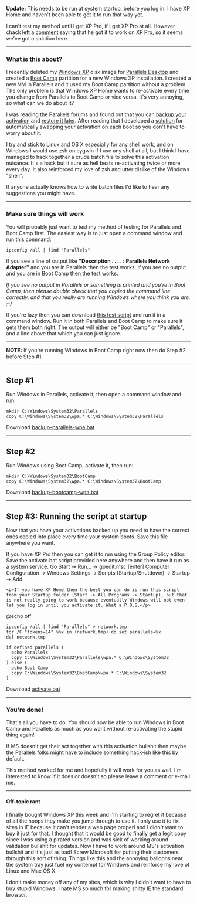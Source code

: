 **Update:** This needs to be run at system startup, before you log in. I have XP Home and haven't been able to get it to run that way yet.

I can't test my method until I get XP Pro, if I get XP Pro at all. However chack left a <a href="/posts/2006/12/coping-with-windows-xp-activiation-on-a-mac.html#comment-1">comment</a> saying that he got it to work on XP Pro, so it seems we've got a solution here.

<hr>

### What is this about? ###

I recently deleted my <a href="http://www.microsoft.com/windowsxp/default.mspx">Windows XP</a> disk image for <a href="http://www.parallels.com/en/products/workstation/mac/">Parallels Desktop</a> and created a <a href="http://www.apple.com/macosx/bootcamp/">Boot Camp</a> partition for a new Windows XP installation. I created a new VM in Parallels and it used my Boot Camp partition without a problem. The only problem is that Windows XP Home wants to re-activate every time you change from Parallels to Boot Camp or vice versa. It's very annoying, so what can we do about it?

I was reading the Parallels forums and found out that you can <a href="http://forums.parallels.com/post30939-4.html">backup your activation</a> and <a href="http://forums.parallels.com/post32573-13.html">restore it later</a>. After reading that I developed a <a href="http://forums.parallels.com/post33487-22.html">solution</a> for automatically swapping your activation on each boot so you don't have to worry about it.

I try and stick to Linux and OS X especially for any shell work, and on Windows I would use zsh on cygwin if I use any shell at all, but I think I have managed to hack together a crude batch file to solve this activation nuisance. It's a hack but it sure as hell beats re-activating twice or more every day. It also reinforced my love of zsh and utter dislike of the Windows "shell".

If anyone actually knows how to write batch files I'd like to hear any suggestions you might have.

<hr>

### Make sure things will work ###

You will probably just want to test my method of testing for Parallels and Boot Camp first. The easiest way is to just open a command window and run this command:

    ipconfig /all | find "Parallels"

If you see a line of output like **"Description . . . . : Parallels Network Adapter"** and you are in Parallels then the test works. If you see no output and you are in Boot Camp then the test works.

*If you see no output in Parallels or something is printed and you're in Boot Camp, then please double check that you copied the command line correctly, and that you really are running Windows where you think you are. ;-)*

If you're lazy then you can download <a href="http://sami.samhuri.net/files/parallels/test.bat">this test script</a> and run it in a command window. Run it in both Parallels and Boot Camp to make sure it gets them both right. The output will either be "Boot Camp" or "Parallels", and a line above that which you can just ignore.

<hr>

**NOTE:** If you're running Windows in Boot Camp right now then do Step #2 before Step #1.

<hr>

## Step #1 ##

Run Windows in Parallels, activate it, then open a command window and run:

    mkdir C:\Windows\System32\Parallels
    copy C:\Windows\System32\wpa.* C:\Windows\System32\Parallels

Download <a href="http://sami.samhuri.net/files/parallels/backup-parallels-wpa.bat">backup-parallels-wpa.bat</a>

<hr>

## Step #2 ##

Run Windows using Boot Camp, activate it, then run:

    mkdir C:\Windows\System32\BootCamp
    copy C:\Windows\System32\wpa.* C:\Windows\System32\BootCamp

Download <a href="http://sami.samhuri.net/files/parallels/backup-bootcamp-wpa.bat">backup-bootcamp-wpa.bat</a>

<hr>

## Step #3: Running the script at startup ##

Now that you have your activations backed up you need to have the correct ones copied into place every time your system boots. Save this file anywhere you want.

If you have XP Pro then you can get it to run using the Group Policy editor. Save the activate.bat script provided here anywhere and then have it run as a system service. Go Start -> Run... -> gpedit.msc [enter] Computer Configuration -> Windows Settings -> Scripts (Startup/Shutdown) -> Startup -> Add.

	<p>If you have XP Home then the best you can do is run this script from your Startup folder (Start -> All Programs -> Startup), but that is not really going to work because eventually Windows will not even let you log in until you activate it. What a P.O.S.</p>

   @echo off

    ipconfig /all | find "Parallels" > network.tmp
    for /F "tokens=14" %%x in (network.tmp) do set parallels=%x
    del network.tmp

    if defined parallels (
      echo Parallels
      copy C:\Windows\System32\Parallels\wpa.* C:\Windows\System32
    ) else (
      echo Boot Camp
      copy C:\Windows\System32\BootCamp\wpa.* C:\Windows\System32
    )

Download <a href="http://sami.samhuri.net/files/parallels/activate.bat">activate.bat</a>

<hr>

### You're done! ###

That's all you have to do. You should now be able to run Windows in Boot Camp and Parallels as much as you want without re-activating the stupid thing again!

If MS doesn't get their act together with this activation bullshit then maybe the Parallels folks might have to include something hack-ish like this by default.

This method worked for me and hopefully it will work for you as well. I'm interested to know if it does or doesn't so please leave a comment or e-mail me.

<hr>

#### Off-topic rant ####

I finally bought Windows XP this week and I'm starting to regret it because of all the hoops they make you jump through to use it. I only use it to fix sites in IE because it can't render a web page properl and I didn't want to buy it just for that. I thought that it would be good to finally get a legit copy since I was using a pirated version and was sick of working around validation bullshit for updates. Now I have to work around MS's activation bullshit and it's just as bad! Screw Microsoft for putting their customers through this sort of thing. Things like this and the annoying balloons near the system tray just fuel my contempt for Windows and reinforce my love of Linux and Mac OS X.

I don't make money off any of my sites, which is why I didn't want to have to buy stupid Windows. I hate MS so much for making shitty IE the standard browser.
